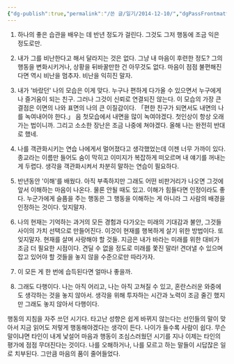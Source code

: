 ```yaml
---
{"dg-publish":true,"permalink":"/쓴 글/일기/2014-12-10/","dgPassFrontmatter":true}
---
```



1. 하나의 좋은 습관을 배우는 데 반년 정도가 걸린다. 그것도 그저 행동에 조금 익은 정도로만.

2. 내가 그를 비난한다고 해서 달라지는 것은 없다. 그냥 내 마음이 후련한 정도? 그의 행동을 변화시키거나, 상황을 뒤바꿀만한 건 아무것도 없다. 마음이 점점 불편해진다면 역시 비난을 멈추자. 비난을 익히진 말자.

3. 내가 '바랐던' 나의 모습은 이게 맞다.
누구나 편하게 다가올 수 있으면서 누구에게나 즐거움이 되는 친구.
그러나 그것이 신뢰로 연결되진 않는다.
이 모습의 가장 큰 결점은 이면의 나와 표면의 나의 큰 이질감이다.
「편한 친구가 되면서도 내면의 나를 녹여내어야 한다.」
음 첫모습에서 내면을 많이 녹여야겠다.
첫인상이 항상 오래가는 법이니까.
그리고 소소한 장난은 조금 나중에 쳐야겠다.
올해 나는 완전히 반대로 했네.

4. 나를 객관화시키는 연습
나에게서 멀어졌다고 생각했었는데
이젠 너무 가까이 있다.
종교라는 이름만 들어도 숨이 막히고
이미지가 복잡하게 떠오르며
내 얘기를 꺼내는 게 두렵다.
생각을 객관화시켜서 차분히 말하는 연습이 필요하다.

5. 반년동안 '이해'를 배웠다.
아직 부족하지만 그래도 어떤 비판거리가 나오면 그것에 앞서 이해하는 마음이 나온다.
물론 안될 때도 있고.
이해가 힘들다면 인정이라도 좋다.
누군가에게 슬픔을 주는 행동은 그 행동을 이해하는 게 아니라 그 사람의 배경을 인정하는 것이다. 잊지말자.

6. 나의 현재는 기억하는 과거의 모든 경험과 다가오는 미래의 기대감과 불안, 그것들 사이의 가치 선택으로 만들어진다.
이것이 현재를 행복하게 살기 위한 방법이다.
또 잊지말자. 현재를 살며 사랑해야 할 것들.
지금은 내가 바라는 미래를 위한 대비가 조금 더 필요한 시점이다.
견딜 수 없을 정도로 미래를 쫓진 말라!
견뎌낼 수 있으며 잡고 있어야 할 것들을 놓지 않을 수준으로만 따라가자.

7. 이 모든 게 한 번에 습득된다면 얼마나 좋을까.

8. 그래도 다행이다. 나는 아직 어리고,  나는 아직 고쳐질 수 있고, 혼란스러운 와중에도 생각하는 것을 놓지 않아서.
생각을 위해 투자하는 시간과 노력이 조금 줄긴 했지만 그래도 놓지 않아서 다행이다.

행동의 지침을 자주 쓰던 시기다. 타고난 성향은 쉽게 바뀌지 않는다는 선인들의 말이 맞아서 지금 읽어도 저렇게 행동해야겠다는 생각이 든다. 나이가 들수록 사람이 쉽다. 무슨 말이냐면 타인이 내게 낯설어 마음과 행동이 조심스러웠던 시기를 지나 이제는 타인의 평가에 점점 무뎌진다는 것이다. 나를 오해하거나, 나를 모르고 하는 말들이 시답잖은 일로 치부된다. 그만큼 마음의 품이 줄어들었다.
